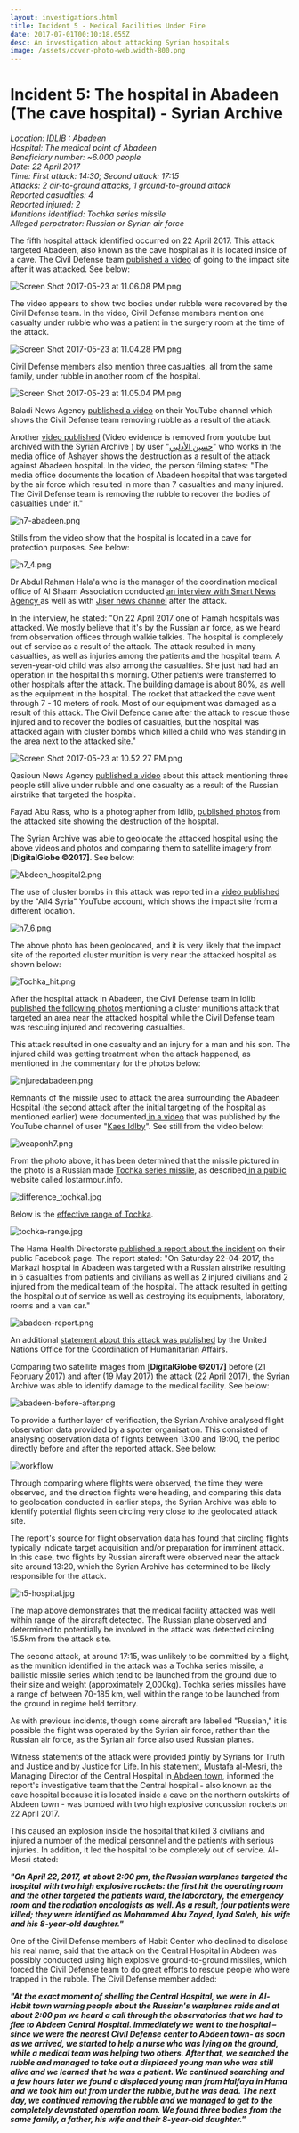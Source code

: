 ```yaml
---
layout: investigations.html
title: Incident 5 - Medical Facilities Under Fire
date: 2017-07-01T00:10:18.055Z
desc: An investigation about attacking Syrian hospitals
image: /assets/cover-photo-web.width-800.png
---
```


# Incident 5: The hospital in Abadeen (The cave hospital) - Syrian Archive

_Location: IDLIB : Abadeen  
Hospital: The medical point of Abadeen  
Beneficiary number: ~6.000 people  
Date: 22 April 2017  
Time: First attack: 14:30; Second attack: 17:15  
Attacks: 2 air-to-ground attacks, 1 ground-to-ground attack  
Reported casualties: 4  
Reported injured: 2  
Munitions identified: Tochka series missile  
Alleged perpetrator: Russian or Syrian air force_

The fifth hospital attack identified occurred on 22 April 2017. This attack targeted Abadeen, also known as the cave hospital as it is located inside of a cave. The Civil Defense team [published a video][1] of going to the impact site after it was attacked. See below:

![Screen Shot 2017-05-23 at 11.06.08 PM.png][2]  

The video appears to show two bodies under rubble were recovered by the Civil Defense team. In the video, Civil Defense members mention one casualty under rubble who was a patient in the surgery room at the time of the attack.

![Screen Shot 2017-05-23 at 11.04.28 PM.png][3]  

Civil Defense members also mention three casualties, all from the same family, under rubble in another room of the hospital.

![Screen Shot 2017-05-23 at 11.05.04 PM.png][4]  

Baladi News Agency [published a video][5] on their YouTube channel which shows the Civil Defense team removing rubble as a result of the attack.

Another [video published][6] (Video evidence is removed from youtube but archived with the Syrian Archive ) by user "[حسين الأدلبي][7]" who works in the media office of Ashayer shows the destruction as a result of the attack against Abadeen hospital. In the video, the person filming states: "The media office documents the location of Abadeen hospital that was targeted by the air force which resulted in more than 7 casualties and many injured. The Civil Defense team is removing the rubble to recover the bodies of casualties under it."

![h7-abadeen.png][8]  

Stills from the video show that the hospital is located in a cave for protection purposes. See below:

![h7_4.png][9]  

Dr Abdul Rahman Hala'a who is the manager of the coordination medical office of Al Shaam Association conducted [an interview with Smart News Agency ][10] as well as with [Jiser news channel][11] after the attack.

In the interview, he stated: "On 22 April 2017 one of Hamah hospitals was attacked. We mostly believe that it's by the Russian air force, as we heard from observation offices through walkie talkies. The hospital is completely out of service as a result of the attack. The attack resulted in many casualties, as well as injuries among the patients and the hospital team. A seven-year-old child was also among the casualties. She just had had an operation in the hospital this morning. Other patients were transferred to other hospitals after the attack. The building damage is about 80%, as well as the equipment in the hospital. The rocket that attacked the cave went through 7 - 10 meters of rock. Most of our equipment was damaged as a result of this attack. The Civil Defence came after the attack to rescue those injured and to recover the bodies of casualties, but the hospital was attacked again with cluster bombs which killed a child who was standing in the area next to the attacked site."

![Screen Shot 2017-05-23 at 10.52.27 PM.png][12]  

Qasioun News Agency [published a video][13] about this attack mentioning three people still alive under rubble and one casualty as a result of the Russian airstrike that targeted the hospital.

Fayad Abu Rass, who is a photographer from Idlib, [published photos][14] from the attacked site showing the destruction of the hospital.

The Syrian Archive was able to geolocate the attacked hospital using the above videos and photos and comparing them to satellite imagery from [**DigitalGlobe ©2017]**. See below:

![Abdeen_hospital2.png][15]  

The use of cluster bombs in this attack was reported in a [video published ][16]by the "All4 Syria" YouTube account, which shows the impact site from a different location.

![h7_6.png][17]  

The above photo has been geolocated, and it is very likely that the impact site of the reported cluster munition is very near the attacked hospital as shown below:

![Tochka_hit.png][18]  

After the hospital attack in Abadeen, the Civil Defense team in Idlib[ published the following photos][19] mentioning a cluster munitions attack that targeted an area near the attacked hospital while the Civil Defense team was rescuing injured and recovering casualties.

This attack resulted in one casualty and an injury for a man and his son. The injured child was getting treatment when the attack happened, as mentioned in the commentary for the photos below:   

![injuredabadeen.png][20]  

Remnants of the missile used to attack the area surrounding the Abadeen Hospital (the second attack after the initial targeting of the hospital as mentioned earlier) were documented[ in a video][21] that was published by the YouTube channel of user "[Kaes Idlby][22]". See still from the video below:  

![weaponh7.png][23]  

From the photo above, it has been determined that the missile pictured in the photo is a Russian made [Tochka series missile][24], as described[ in a public ][25]website called lostarmour.info.   

![difference_tochka1.jpg][26]  

Below is the [effective range of Tochka][24].

![tochka-range.jpg][27]  

The Hama Health Directorate [published a report about the incident][28] on their public Facebook page. The report stated: "On Saturday 22-04-2017, the Markazi hospital in Abadeen was targeted with a Russian airstrike resulting in 5 casualties from patients and civilians as well as 2 injured civilians and 2 injured from the medical team of the hospital. The attack resulted in getting the hospital out of service as well as destroying its equipments, laboratory, rooms and a van car."

![abadeen-report.png][29]  

An additional [statement about this attack was published][30] by the United Nations Office for the Coordination of Humanitarian Affairs.

Comparing two satellite images from [**DigitalGlobe ©2017]** before (21 February 2017) and after (19 May 2017) the attack (22 April 2017), the Syrian Archive was able to identify damage to the medical facility. See below:

![abadeen-before-after.png][31]  

To provide a further layer of verification, the Syrian Archive analysed flight observation data provided by a spotter organisation. This consisted of analysing observation data of flights between 13:00 and 19:00, the period directly before and after the reported attack. See below:

![workflow][32]

Through comparing where flights were observed, the time they were observed, and the direction flights were heading, and comparing this data to geolocation conducted in earlier steps, the Syrian Archive was able to identify potential flights seen circling very close to the geolocated attack site.

The report's source for flight observation data has found that circling flights typically indicate target acquisition and/or preparation for imminent attack. In this case, two flights by Russian aircraft were observed near the attack site around 13:20, which the Syrian Archive has determined to be likely responsible for the attack.

![h5-hospital.jpg][33]  

The map above demonstrates that the medical facility attacked was well within range of the aircraft detected. The Russian plane observed and determined to potentially be involved in the attack was detected circling 15.5km from the attack site.

The second attack, at around 17:15, was unlikely to be committed by a flight, as the munition identified in the attack was a Tochka series missile, a ballistic missile series which tend to be launched from the ground due to their size and weight (approximately 2,000kg). Tochka series missiles have a range of between 70-185 km, well within the range to be launched from the ground in regime held territory.

As with previous incidents, though some aircraft are labelled "Russian," it is possible the flight was operated by the Syrian air force, rather than the Russian air force, as the Syrian air force also used Russian planes.

Witness statements of the attack were provided jointly by Syrians for Truth and Justice and by Justice for Life. In his statement, Mustafa al-Mesri, the Managing Director of the Central Hospital in[ Abdeen town][34], informed the report's investigative team that the Central hospital - also known as the cave hospital because it is located inside a cave on the northern outskirts of Abdeen town - was bombed with two high explosive concussion rockets on 22 April 2017.

This caused an explosion inside the hospital that killed 3 civilians and injured a number of the medical personnel and the patients with serious injuries. In addition, it led the hospital to be completely out of service. Al-Mesri stated:

**_"On April 22, 2017, at about 2:00 pm, the Russian warplanes targeted the hospital with two high explosive rockets: the first hit the operating room and the other targeted the patients ward, the laboratory, the emergency room and the radiation oncologists as well. As a result, four patients were killed; they were identified as Mohammed Abu Zayed, Iyad Saleh, his wife and his 8-year-old daughter."_**

One of the Civil Defense members of Habit Center who declined to disclose his real name, said that the attack on the Central Hospital in Abdeen was possibly conducted using high explosive ground-to-ground missiles, which forced the Civil Defense team to do great efforts to rescue people who were trapped in the rubble. The Civil Defense member added:

**_"At the exact moment of shelling the Central Hospital, we were in Al-Habit town warning people about the Russian's warplanes raids and at about 2:00 pm we heard a call through the observatories that we had to flee to Abdeen Central Hospital. Immediately we went to the hospital – since we were the nearest Civil Defense center to Abdeen town- as soon as we arrived, we started to help a nurse who was lying on the ground, while a medical team was helping two others. After that, we searched the rubble and managed to take out a displaced young man who was still alive and we learned that he was a patient. We continued searching and a few hours later we found a displaced young man from Halfaya in Hama and we took him out from under the rubble, but he was dead. The next day, we continued removing the rubble and we managed to get to the completely devastated operation room. We found three bodies from the same family, a father, his wife and their 8-year-old daughter."_**

[1]: https://www.youtube.com/watch?v=Os8GoeOklv8
[2]: /assets/Screen_Shot_2017-05-23_at_11.06.08_PM.png
[3]: /assets/Screen_Shot_2017-05-23_at_11.04.28_PM.png
[4]: /assets/Screen_Shot_2017-05-23_at_11.05.04_PM.png
[5]: https://www.youtube.com/watch?v=PWHQogaz3lQ
[6]: https://www.youtube.com/watch?v=i6ZN2gtzhJY
[7]: https://www.youtube.com/channel/UC2Wk09BgfP3gwBdmxnDvwPw
[8]: /assets/h7-abadeen.png
[9]: /assets/h7_4.png
[10]: https://www.youtube.com/watch?v=kxMCDFdZmRQ
[11]: https://www.youtube.com/watch?v=_EfbruA2Njo
[12]: /assets/Screen_Shot_2017-05-23_at_10.52.27_PM.png
[13]: https://www.youtube.com/watch?v=JPcakuncvTk
[14]: https://www.facebook.com/fead.aboras/posts/1889319601289317
[15]: /assets/Abdeen_hospital2.png
[16]: https://www.youtube.com/watch?v=QyAiYhzDflk
[17]: /assets/h7_6.png
[18]: /assets/Tochka_hit.png
[19]: https://www.facebook.com/SyrianCivilDefenceIdlibWhiteHelmets/posts/1280770175355369
[20]: /assets/injuredabadeen.png
[21]: https://www.youtube.com/watch?v=aRet4s_ZiGQ
[22]: https://www.youtube.com/channel/UCy_Fbrq7EuUfwG3YRfyekEg
[23]: /assets/weaponh7.png
[24]: https://de.wikipedia.org/wiki/SS-21_Scarab
[25]: http://lostarmour.info/articles/tochki-nad-u/
[26]: /assets/difference_tochka1.jpg
[27]: /assets/tochka-range.jpg
[28]: https://www.facebook.com/Idleb.Health.Directorate/photos/a.648305141939511.1073741828.648124961957529/981613398608682/?type=3&theater
[29]: /assets/abadeen-report.png
[30]: http://reliefweb.int/sites/reliefweb.int/files/resources/Attacks%20on%20hospitals%20Press%20Statement%20EN_Clean.pdf
[31]: /assets/abadeen-before-after.png
[32]: /assets/22_april_2017-3_with_arrows.width-800.png
[33]: /assets/h5-hospital.jpg
[34]: https://www.google.com.tr/maps/place/%D8%B9%D8%A7%D8%A8%D8%AF%D9%8A%D9%86%D8%8C+Syria%E2%80%AD/@35.4677825,36.5291547,2480m/data=!3m2!1e3!4b1!4m5!3m4!1s0x152460d91c48feb1:0x29d096efd4f03865!8m2!3d35.4680617!4d36.5364751?hl=en
